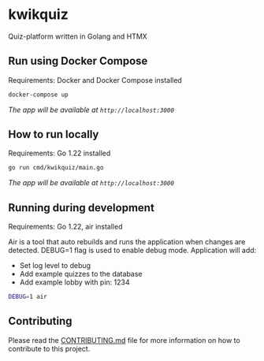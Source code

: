 # kwikquiz
Quiz-platform written in Golang and HTMX


## Run using Docker Compose
Requirements: Docker and Docker Compose installed

```bash
docker-compose up
```
_The app will be available at `http://localhost:3000`_

## How to run locally
Requirements: Go 1.22 installed

```bash
go run cmd/kwikquiz/main.go
```
_The app will be available at `http://localhost:3000`_

## Running during development
Requirements: Go 1.22, air installed

Air is a tool that auto rebuilds and runs the application when changes are detected.
DEBUG=1 flag is used to enable debug mode. Application will add:
* Set log level to debug
* Add example quizzes to the database
* Add example lobby with pin: 1234

```bash
DEBUG=1 air
```

## Contributing
Please read the [CONTRIBUTING.md](CONTRIBUTING.md) file for more information on how to contribute to this project.
